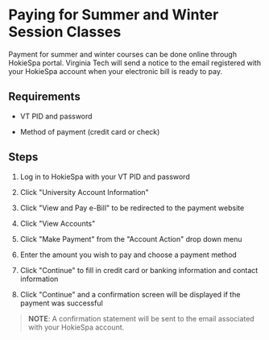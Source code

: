 # Paying for Summer and Winter Session Classes 

Payment for summer and winter courses can be done online through
HokieSpa portal. Virginia Tech will send a notice to the email registered
with your HokieSpa account when your electronic bill is ready to pay.

## Requirements

- VT PID and password

- Method of payment (credit card or check)

## Steps

1. Log in to HokieSpa with your VT PID and password

2. Click "University Account Information"

3. Click "View and Pay e-Bill" to be redirected to the payment website

4. Click "View Accounts"

5. Click "Make Payment" from the "Account Action" drop down menu

6. Enter the amount you wish to pay and choose a payment method

7. Click "Continue" to fill in credit card or banking information and contact information

8. Click "Continue" and a confirmation screen will be displayed if the payment was successful

> **NOTE**: A confirmation statement will be sent to the email
> associated with your HokieSpa account.
